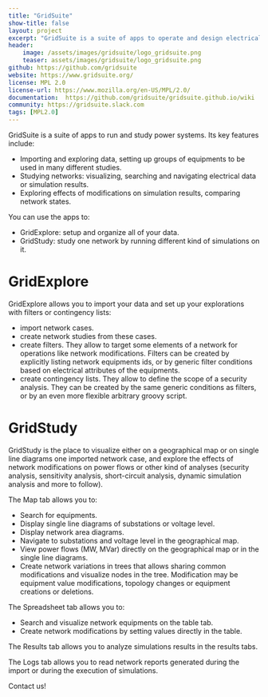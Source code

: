 ```yaml
---
title: "GridSuite"
show-title: false
layout: project
excerpt: "GridSuite is a suite of apps to operate and design electrical grids."
header:
    image: /assets/images/gridsuite/logo_gridsuite.png
    teaser: assets/images/gridsuite/logo_gridsuite.png
github: https://github.com/gridsuite
website: https://www.gridsuite.org/
license: MPL 2.0
license-url: https://www.mozilla.org/en-US/MPL/2.0/
documentation:  https://github.com/gridsuite/gridsuite.github.io/wiki
community: https://gridsuite.slack.com
tags: [MPL2.0]
---
```


GridSuite is a suite of apps to run and study power systems. Its key features include:

- Importing and exploring data, setting up groups of equipments to be used in many different studies.
- Studying networks: visualizing, searching and navigating electrical data or simulation results.
- Exploring effects of modifications on simulation results, comparing network states.

You can use the apps to:
- GridExplore: setup and organize all of your data.
- GridStudy: study one network by running different kind of simulations on it.

# GridExplore
GridExplore allows you to import your data and set up your explorations with filters or contingency lists:

 - import network cases.
 - create network studies from these cases.
 - create filters. They allow to target some elements of a network for operations like network modifications. Filters can be created by explicitly listing network equipments ids, or by generic filter conditions based on electrical attributes of the equipments.
 - create contingency lists. They allow to define the scope of a security analysis. They can be created by the same generic conditions as filters, or by an even more flexible arbitrary groovy script.

# GridStudy
GridStudy is the place to visualize either on a geographical map or on single line diagrams one imported network case, and explore the effects of network modifications on power flows or other kind of analyses (security analysis, sensitivity analysis, short-circuit analysis, dynamic simulation analysis and more to follow).

The Map tab allows you to:
 - Search for equipments.
 - Display single line diagrams of substations or voltage level.
 - Display network area diagrams.
 - Navigate to substations and voltage level in the geographical map.
 - View power flows (MW, MVar) directly on the geographical map or in the single line diagrams.
 - Create network variations in trees that allows sharing common modifications and visualize nodes in the tree. Modification may be equipment value modifications, topology changes or equipment creations or deletions. 

The Spreadsheet tab allows you to:
 - Search and visualize network equipments on the table tab.
 - Create network modifications by setting values directly in the table.

The Results tab allows you to analyze simulations results in the results tabs.

The Logs tab allows you to read network reports generated during the import or during the execution of simulations.

Contact us!

